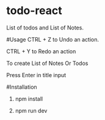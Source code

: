 # todo-react
List of todos and List of Notes.

#Usage
CTRL + Z to Undo an action.

CTRL + Y to Redo an action

To create List of Notes Or Todos

Press Enter in title input

#Installation

1. npm install

2. npm run dev

